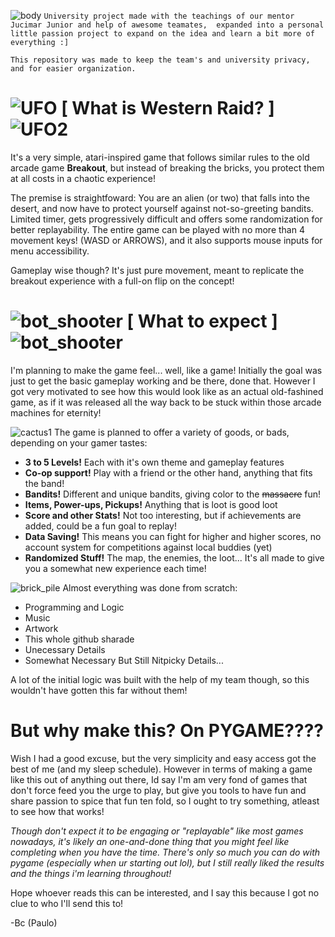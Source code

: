 ![body](https://github.com/user-attachments/assets/801167fb-0c68-4f6c-a66d-16e75fa21ee1) `University project made with the teachings of our mentor Jucimar Junior and help of awesome teamates, 
expanded into a personal little passion project to expand on the idea and learn a bit more of everything :]`

`This repository was made to keep the team's and university privacy, and for easier organization.`
# ![UFO](https://github.com/user-attachments/assets/bc5cbe50-ee97-4a82-bf80-1c355cb8f659) [ What is Western Raid? ] ![UFO2](https://github.com/user-attachments/assets/780918b9-3c24-48ec-ad57-e9a93604b637)
It's a very simple, atari-inspired game that follows similar rules to the old arcade game **Breakout**, 
but instead of breaking the bricks, you protect them at all costs in a chaotic experience!

The premise is straightfoward: You are an alien (or two) that falls into the desert, and now have to protect yourself against not-so-greeting bandits.
Limited timer, gets progressively difficult and offers some randomization for better replayability.
The entire game can be played with no more than 4 movement keys! (WASD or ARROWS), and it also supports mouse inputs for menu accessibility.

Gameplay wise though? It's just pure movement, meant to replicate the breakout experience with a full-on flip on the concept!

# ![bot_shooter](https://github.com/user-attachments/assets/4cf8ec26-975e-4e29-b416-40380c9d35eb) [ What to expect ] ![bot_shooter](https://github.com/user-attachments/assets/4cf8ec26-975e-4e29-b416-40380c9d35eb)
I'm planning to make the game feel... well, like a game! Initially the goal was just to get the basic gameplay working and be there, done that.
However I got very motivated to see how this would look like as an actual old-fashined game, as if it was released all the way back to be stuck within those arcade machines for eternity!

![cactus1](https://github.com/user-attachments/assets/6a15d3f2-392d-4974-aca8-d20fa373e87d)
The game is planned to offer a variety of goods, or bads, depending on your gamer tastes:
- **3 to 5 Levels!** Each with it's own theme and gameplay features
- **Co-op support!** Play with a friend or the other hand, anything that fits the band!
- **Bandits!** Different and unique bandits, giving color to the ~~massacre~~ fun!
- **Items, Power-ups, Pickups!** Anything that is loot is good loot
- **Score and other Stats!** Not too interesting, but if achievements are added, could be a fun goal to replay!
- **Data Saving!** This means you can fight for higher and higher scores, no account system for competitions against local buddies (yet)
- **Randomized Stuff!** The map, the enemies, the loot... It's all made to give you a somewhat new experience each time!


![brick_pile](https://github.com/user-attachments/assets/b2501864-4fee-4fbb-a3c7-25ccb370daa5) Almost everything was done from scratch: 
- Programming and Logic
- Music
- Artwork
- This whole github sharade
- Unecessary Details
- Somewhat Necessary But Still Nitpicky Details...

A lot of the initial logic was built with the help of my team though, so this wouldn't have gotten this far without them!

# But why make this? On PYGAME????
Wish I had a good excuse, but the very simplicity and easy access got the best of me (and my sleep schedule). However in terms of making a game like this out of anything out there, Id say I'm am very fond of games that don't force feed you the urge to play, but give you tools to have fun and share passion to spice that fun ten fold, so I ought to try something, atleast to see how that works!

_Though don't expect it to be engaging or "replayable" like most games nowadays, it's likely an one-and-done thing that you might feel like completing when you have the time. 
There's only so much you can do with pygame (especially when ur starting out lol), but I still really liked the results and the things i'm learning throughout!_

Hope whoever reads this can be interested, and I say this because I got no clue to who I'll send this to!

-Bc (Paulo)
